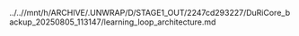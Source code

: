 ../..//mnt/h/ARCHIVE/.UNWRAP/D/STAGE1_OUT/2247cd293227/DuRiCore_backup_20250805_113147/learning_loop_architecture.md